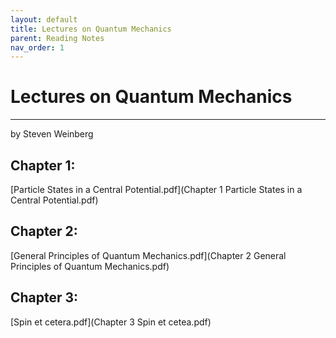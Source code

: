 ```yaml
---
layout: default
title: Lectures on Quantum Mechanics
parent: Reading Notes
nav_order: 1
---
```

# Lectures on Quantum Mechanics

---

by Steven Weinberg

## Chapter 1: 
  [Particle States in a Central Potential.pdf](Chapter 1 Particle States in a Central Potential.pdf)

## Chapter 2: 
  [General Principles of Quantum Mechanics.pdf](Chapter 2 General Principles of Quantum Mechanics.pdf)

## Chapter 3: 
  [Spin et cetera.pdf](Chapter 3 Spin et cetea.pdf)
